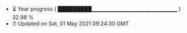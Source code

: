 - ⏳ Year progress { █████████▁▁▁▁▁▁▁▁▁▁▁▁▁▁▁▁▁▁▁▁▁ } 32.98 %
- ⏰ Updated on Sat, 01 May 2021 09:24:30 GMT

